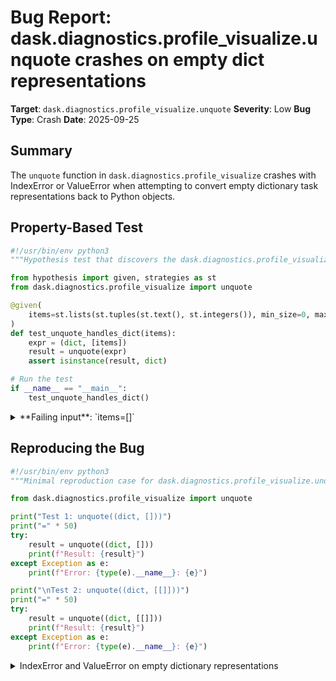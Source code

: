 # Bug Report: dask.diagnostics.profile_visualize.unquote crashes on empty dict representations

**Target**: `dask.diagnostics.profile_visualize.unquote`
**Severity**: Low
**Bug Type**: Crash
**Date**: 2025-09-25

## Summary

The `unquote` function in `dask.diagnostics.profile_visualize` crashes with IndexError or ValueError when attempting to convert empty dictionary task representations back to Python objects.

## Property-Based Test

```python
#!/usr/bin/env python3
"""Hypothesis test that discovers the dask.diagnostics.profile_visualize.unquote bug"""

from hypothesis import given, strategies as st
from dask.diagnostics.profile_visualize import unquote

@given(
    items=st.lists(st.tuples(st.text(), st.integers()), min_size=0, max_size=5)
)
def test_unquote_handles_dict(items):
    expr = (dict, [items])
    result = unquote(expr)
    assert isinstance(result, dict)

# Run the test
if __name__ == "__main__":
    test_unquote_handles_dict()
```

<details>

<summary>
**Failing input**: `items=[]`
</summary>
```
Traceback (most recent call last):
  File "/home/npc/pbt/agentic-pbt/worker_/7/hypo.py", line 17, in <module>
    test_unquote_handles_dict()
    ~~~~~~~~~~~~~~~~~~~~~~~~~^^
  File "/home/npc/pbt/agentic-pbt/worker_/7/hypo.py", line 8, in test_unquote_handles_dict
    items=st.lists(st.tuples(st.text(), st.integers()), min_size=0, max_size=5)
               ^^^
  File "/home/npc/miniconda/lib/python3.13/site-packages/hypothesis/core.py", line 2124, in wrapped_test
    raise the_error_hypothesis_found
  File "/home/npc/pbt/agentic-pbt/worker_/7/hypo.py", line 12, in test_unquote_handles_dict
    result = unquote(expr)
  File "/home/npc/miniconda/lib/python3.13/site-packages/dask/diagnostics/profile_visualize.py", line 35, in unquote
    return dict(map(unquote, expr[1]))
ValueError: dictionary update sequence element #0 has length 0; 2 is required
Falsifying example: test_unquote_handles_dict(
    items=[],
)
```
</details>

## Reproducing the Bug

```python
#!/usr/bin/env python3
"""Minimal reproduction case for dask.diagnostics.profile_visualize.unquote bug"""

from dask.diagnostics.profile_visualize import unquote

print("Test 1: unquote((dict, []))")
print("=" * 50)
try:
    result = unquote((dict, []))
    print(f"Result: {result}")
except Exception as e:
    print(f"Error: {type(e).__name__}: {e}")

print("\nTest 2: unquote((dict, [[]]))")
print("=" * 50)
try:
    result = unquote((dict, [[]]))
    print(f"Result: {result}")
except Exception as e:
    print(f"Error: {type(e).__name__}: {e}")
```

<details>

<summary>
IndexError and ValueError on empty dictionary representations
</summary>
```
Test 1: unquote((dict, []))
==================================================
Error: IndexError: list index out of range

Test 2: unquote((dict, [[]]))
==================================================
Error: ValueError: dictionary update sequence element #0 has length 0; 2 is required
```
</details>

## Why This Is A Bug

This violates expected behavior because the `unquote` function is designed to convert dask task representations back into Python objects. According to the code structure and existing tests:

1. **Task representation pattern**: The function handles task tuples where the first element is a callable (like `dict`, `list`, `tuple`, `set`) and the second element contains the data to construct the object.

2. **Inconsistent handling**: Other collection types (tuple, list, set) handle empty collections correctly via `expr[0](map(unquote, expr[1]))` on line 29. This works for empty lists because `list(map(unquote, []))` returns `[]`.

3. **Missing validation**: The dictionary-specific code path (lines 30-35) attempts to access `expr[1][0]` without checking if `expr[1]` is non-empty, causing an IndexError. When `expr[1] = [[]]`, it passes the list check but fails when trying to convert `[[]]` to a dict because an empty list is not a valid (key, value) pair.

4. **Valid Python object**: Empty dictionaries are legitimate Python objects that should be representable in dask's task format, just like empty lists, tuples, and sets.

## Relevant Context

The `unquote` function is an internal utility within the diagnostics module, specifically used for profiler visualization. It's located at `/home/npc/pbt/agentic-pbt/envs/dask_env/lib/python3.13/site-packages/dask/diagnostics/profile_visualize.py` lines 26-36.

Key observations:
- The function uses `istask` from `dask.core` to check if the input is a valid task tuple (callable first element)
- The existing test in `test_profiler.py` (line 181-195) only tests non-empty dictionary cases
- No public documentation exists for this function, suggesting it's an internal implementation detail
- The function is primarily used within the profiler visualization pipeline

Related code:
- `dask.core.istask`: Determines if a tuple is a runnable task (line 40-58 in core.py)
- Test file: `dask/diagnostics/tests/test_profiler.py`

## Proposed Fix

```diff
--- a/dask/diagnostics/profile_visualize.py
+++ b/dask/diagnostics/profile_visualize.py
@@ -30,6 +30,7 @@ def unquote(expr):
         elif (
             expr[0] == dict
             and isinstance(expr[1], list)
+            and len(expr[1]) > 0
             and isinstance(expr[1][0], list)
         ):
             return dict(map(unquote, expr[1]))
```